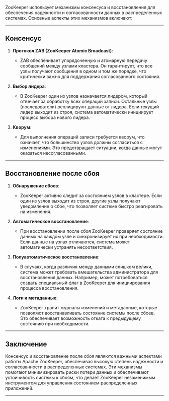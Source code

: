 
ZooKeeper использует механизмы консенсуса и восстановления для обеспечения надежности и согласованности данных в распределенных системах. Основные аспекты этих механизмов включают:

---
## Консенсус

1. **Протокол ZAB (ZooKeeper Atomic Broadcast)**:
    
    - ZAB обеспечивает упорядоченную и атомарную передачу сообщений между узлами кластера. Он гарантирует, что все узлы получают сообщения в одном и том же порядке, что критически важно для поддержания согласованного состояния.
    
2. **Выбор лидера**:
    
    - В ZooKeeper один из узлов назначается лидером, который отвечает за обработку всех операций записи. Остальные узлы (последователи) реплицируют данные от лидера. Если текущий лидер выходит из строя, система автоматически инициирует процесс выбора нового лидера.
    
3. **Кворум**:
    
    - Для выполнения операций записи требуется кворум, что означает, что большинство узлов должны согласиться с изменениями. Это предотвращает ситуации, когда данные могут оказаться несогласованными.
---
## Восстановление после сбоя

1. **Обнаружение сбоев**:
    
    - ZooKeeper активно следит за состоянием узлов в кластере. Если один из узлов выходит из строя, другие узлы получают уведомление о сбое, что позволяет системе быстро реагировать на изменения.
    
2. **Автоматическое восстановление**:
    
    - При восстановлении после сбоя ZooKeeper проверяет состояние данных на каждом узле и синхронизирует их при необходимости. Если данные на узлах отличаются, система может автоматически устранять несоответствия.
    
3. **Полуавтоматическое восстановление**:
    
    - В случаях, когда различия между данными слишком велики, система может требовать вмешательства администратора для восстановления данных. Например, может потребоваться создать специальный флаг в ZooKeeper для инициирования процесса восстановления.
    
4. **Логи и метаданные**:
    
    - ZooKeeper хранит журналы изменений и метаданные, которые позволяют восстанавливать состояние системы после сбоев. Это обеспечивает возможность отката к предыдущему состоянию при необходимости.
---
## Заключение

Консенсус и восстановление после сбоя являются важными аспектами работы Apache ZooKeeper, обеспечивая высокую степень надежности и согласованности в распределенных системах. Эти механизмы помогают минимизировать риски потери данных и обеспечивают устойчивость системы к сбоям, что делает ZooKeeper незаменимым инструментом для управления состоянием распределенных приложений.

---
